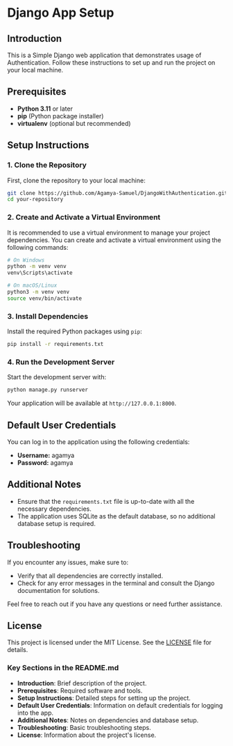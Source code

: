 # Django App Setup

## Introduction

This is a Simple Django web application that demonstrates usage of Authentication. Follow these instructions to set up and run the project on your local machine.

## Prerequisites

- **Python 3.11** or later
- **pip** (Python package installer)
- **virtualenv** (optional but recommended)

## Setup Instructions

### 1. Clone the Repository

First, clone the repository to your local machine:

```bash
git clone https://github.com/Agamya-Samuel/DjangoWithAuthentication.git
cd your-repository
```

### 2. Create and Activate a Virtual Environment

It is recommended to use a virtual environment to manage your project dependencies. You can create and activate a virtual environment using the following commands:

```bash
# On Windows
python -m venv venv
venv\Scripts\activate

# On macOS/Linux
python3 -m venv venv
source venv/bin/activate
```

### 3. Install Dependencies

Install the required Python packages using `pip`:

```bash
pip install -r requirements.txt
```

<!-- ### 4. Apply Migrations

Run the following command to apply database migrations:

```bash
python manage.py migrate
```

### 5. Create a Superuser

Create a superuser to access the Django admin and manage the application:

```bash
python manage.py createsuperuser
```

Follow the prompts to create the superuser account. -->

### 4. Run the Development Server

Start the development server with:

```bash
python manage.py runserver
```

Your application will be available at `http://127.0.0.1:8000`.

## Default User Credentials

You can log in to the application using the following credentials:

- **Username:** agamya
- **Password:** agamya

## Additional Notes

- Ensure that the `requirements.txt` file is up-to-date with all the necessary dependencies.
- The application uses SQLite as the default database, so no additional database setup is required.

## Troubleshooting

If you encounter any issues, make sure to:

- Verify that all dependencies are correctly installed.
- Check for any error messages in the terminal and consult the Django documentation for solutions.

Feel free to reach out if you have any questions or need further assistance.

## License

This project is licensed under the MIT License. See the [LICENSE](LICENSE) file for details.


### Key Sections in the README.md

- **Introduction**: Brief description of the project.
- **Prerequisites**: Required software and tools.
- **Setup Instructions**: Detailed steps for setting up the project.
- **Default User Credentials**: Information on default credentials for logging into the app.
- **Additional Notes**: Notes on dependencies and database setup.
- **Troubleshooting**: Basic troubleshooting steps.
- **License**: Information about the project's license.